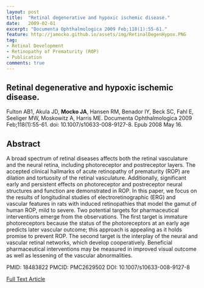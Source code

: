 ```yaml
---
layout: post
title:  "Retinal degenerative and hypoxic ischemic disease."
date:   2009-02-01
excerpt: "Documenta Ophthalmologica 2009 Feb;118(1):55-61."
feature: http://jamocko.github.io/assets/img/RetinalDegenHypox.PNG
tag:
- Retinal Development
- Retinopathy of Prematurity (ROP)
- Publication
comments: true
---
```


## Retinal degenerative and hypoxic ischemic disease.
Fulton AB1, Akula JD, **Mocko JA**, Hansen RM, Benador IY, Beck SC, Fahl E, Seeliger MW, Moskowitz A, Harris ME.
Documenta Ophthalmologica 2009 Feb;118(1):55-61. doi: 10.1007/s10633-008-9127-8. Epub 2008 May 16.

## Abstract
A broad spectrum of retinal diseases affects both the retinal vasculature and the neural retina, including photoreceptor and postreceptor layers. The accepted clinical hallmarks of acute retinopathy of prematurity (ROP) are dilation and tortuosity of the retinal vasculature. Additionally, significant early and persistent effects on photoreceptor and postreceptor neural structures and function are demonstrated in ROP. In this paper, we focus on the results of longitudinal studies of electroretinographic (ERG) and vascular features in rats with induced retinopathies that model the gamut of human ROP, mild to severe. Two potential targets for pharmaceutical interventions emerge from the observations. The first target is immature photoreceptors because the status of the photoreceptors at an early age predicts later vascular outcome; this approach is appealing as it holds promise to prevent ROP. The second target is the interplay of the neural and vascular retinal networks, which develop cooperatively. Beneficial pharmaceutical interventions may be measured in improved visual outcome as well as lessening of the vascular abnormalities.

PMID: 18483822 PMCID: PMC2629502 DOI: 10.1007/s10633-008-9127-8

<a href="https://www.ncbi.nlm.nih.gov/pmc/articles/PMC2629502/" class="btn btn-info">Full Text Article</a>
